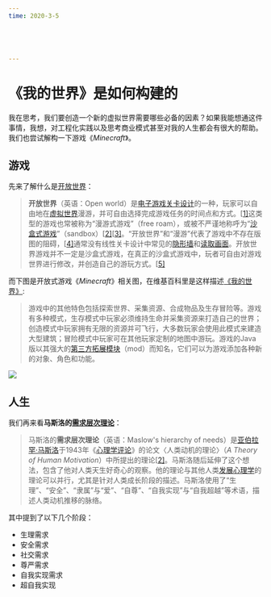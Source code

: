 ```yaml
---
time: 2020-3-5





---
```




#  《我的世界》是如何构建的



我在思考，我们要创造一个新的虚拟世界需要哪些必备的因素？如果我能想通这件事情，我想，对工程化实践以及思考商业模式甚至对我的人生都会有很大的帮助。我们也尝试解构一下游戏《*Minecraft*》。

## 游戏

先来了解什么是[开放世界](https://zh.wikipedia.org/wiki/%E9%96%8B%E6%94%BE%E4%B8%96%E7%95%8C)：

> **开放世界**（英语：Open world）是[电子游戏](https://zh.wikipedia.org/wiki/電子遊戲)[关卡设计](https://zh.wikipedia.org/w/index.php?title=關卡設計&action=edit&redlink=1)的一种，玩家可以自由地在[虚拟世界](https://zh.wikipedia.org/wiki/虛擬世界)漫游，并可自由选择完成游戏任务的时间点和方式。[[1\]](https://zh.wikipedia.org/wiki/開放世界#cite_note-gradar-1)这类型的游戏也常被称为“漫游式游戏”（free roam），或被不严谨地称呼为“[沙盒式游戏](https://zh.wikipedia.org/wiki/非線性遊戲)”（sandbox）[[2\]](https://zh.wikipedia.org/wiki/開放世界#cite_note-2)[[3\]](https://zh.wikipedia.org/wiki/開放世界#cite_note-cvg_history2-3)。“开放世界”和“漫游”代表了游戏中不存在版图的阻碍，[[4\]](https://zh.wikipedia.org/wiki/開放世界#cite_note-gsutra_20games-4)通常没有线性关卡设计中常见的[隐形墙](https://zh.wikipedia.org/w/index.php?title=隱形牆&action=edit&redlink=1)和[读取画面](https://zh.wikipedia.org/w/index.php?title=讀取畫面&action=edit&redlink=1)。开放世界游戏并不一定是沙盒式游戏，在真正的沙盒式游戏中，玩者可自由对游戏世界进行修改，并创造自己的游玩方式。[[5\]](https://zh.wikipedia.org/wiki/開放世界#cite_note-gamasutra_elite-5)



而下图是开放式游戏《*Minecraft*》相关图，在维基百科里是这样描述[《我的世界》](https://zh.wikipedia.org/wiki/%E6%88%91%E7%9A%84%E4%B8%96%E7%95%8C):

> 游戏中的其他特色包括探索世界、采集资源、合成物品及生存冒险等。游戏有多种模式，生存模式中玩家必须维持生命并采集资源来打造自己的世界；创造模式中玩家拥有无限的资源并可飞行，大多数玩家会使用此模式来建造大型建筑；冒险模式中玩家可在其他玩家定制的地图中游玩。游戏的Java版以其强大的[第三方拓展模块](https://zh.wikipedia.org/wiki/我的世界模組)（mod）而知名，它们可以为游戏添加各种新的对象、角色和功能。



![](https://tva1.sinaimg.cn/large/008eGmZEly1gonle2u1nuj30k00citjl.jpg)



## 人生

我们再来看**马斯洛的[需求层次理论](https://zh.wikipedia.org/wiki/%E9%9C%80%E6%B1%82%E5%B1%82%E6%AC%A1%E7%90%86%E8%AE%BA)**：

>  马斯洛的**需求层次理论**（英语：Maslow's hierarchy of needs）是[亚伯拉罕·马斯洛](https://zh.wikipedia.org/wiki/亚伯拉罕·马斯洛)于1943年《[心理学评论](https://zh.wikipedia.org/wiki/心理学评论)》的论文〈人类动机的理论〉（*A Theory of Human Motivation*）中所提出的理论[[2\]](https://zh.wikipedia.org/wiki/需求层次理论#cite_note-multiple-2)。马斯洛随后延伸了这个想法，包含了他对人类天生好奇心的观察。他的理论与其他人类[发展心理学](https://zh.wikipedia.org/wiki/發展心理學)的理论可以并行，尤其是针对人类成长阶段的描述。马斯洛使用了“生理”、“安全”、“隶属”与“爱”、“自尊”、“自我实现”与“自我超越”等术语，描述人类动机推移的脉络。

其中提到了以下几个阶段：

- 生理需求
- 安全需求
- 社交需求
- 尊严需求
- 自我实现需求
- 超自我实现



